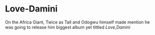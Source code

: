 # Love-Damini

On the Africa Giant, Twice as Tall and Odogwu himself made mention he was going to release him biggest album yet tittled *Love,Damini*
